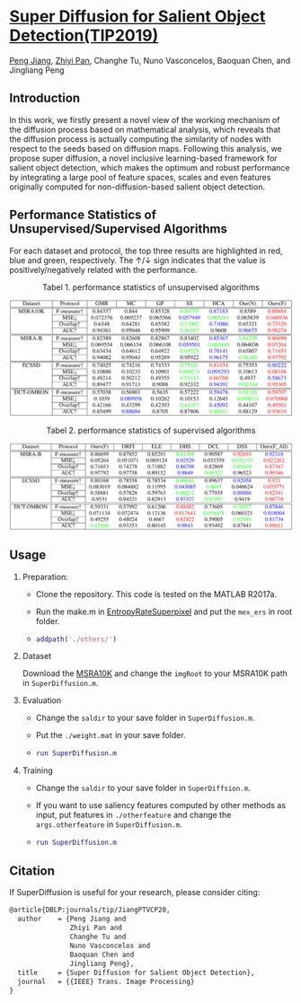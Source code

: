 # [Super Diffusion for Salient Object Detection(TIP2019)](https://arxiv.org/pdf/1811.09038.pdf)

[Peng Jiang](https://github.com/sdujump), [Zhiyi Pan](https://github.com/panzhiyi), Changhe Tu, Nuno Vasconcelos, Baoquan Chen, and Jingliang Peng

## Introduction

In this work, we firstly present a novel view of the working mechanism of the diffusion process based on mathematical analysis, which reveals that the diffusion process is actually computing the similarity of nodes with respect to the seeds based on diffusion maps. Following this analysis, we propose super diffusion, a novel inclusive learning-based framework for salient object detection, which makes the optimum and robust performance by integrating a large pool of feature spaces, scales and even features originally computed for non-diffusion-based salient object detection. 

## Performance Statistics of Unsupervised/Supervised  Algorithms

For each dataset and protocol, the top three results are highlighted in red, blue and green, respectively. The   ↑/↓ sign indicates that the value is positively/negatively related with the performance. 

<center>Tabel 1. performance statistics of unsupervised algorithms</center>

![](./img/unsupervised.png)

<center>Tabel 2. performance statistics of supervised algorithms</center>

![](./img/supervised.png)

## Usage

1. Preparation:

   * Clone the repository. This code is tested on the MATLAB R2017a.

   * Run the make.m in [EntropyRateSuperpixel](https://github.com/mingyuliutw/EntropyRateSuperpixel) and put the `mex_ers`  in root folder.

   * ```matlab
     addpath('./others/')
     ```

2. Dataset

   Download the [MSRA10K](https://mmcheng.net/msra10k/) and change the `imgRoot` to your MSRA10K path in `SuperDiffusion.m`.

3. Evaluation

   * Change the `saldir` to your save folder in `SuperDiffusion.m`.

   * Put the `./weight.mat` in your save folder.

   * ```matlab
     run SuperDiffusion.m
     ```

4. Training

   * Change the `saldir` to your save folder in `SuperDiffsion.m`.

   * If you want to use saliency features computed by other methods as input, put features in `./otherfeature` and change the `args.otherfeature` in `SuperDiffusion.m`.

   * ```matlab
     run SuperDiffusion.m
     ```

## Citation

If SuperDiffusion is useful for your research, please consider citing:

```
@article{DBLP:journals/tip/JiangPTVCP20,
  author    = {Peng Jiang and
               Zhiyi Pan and
               Changhe Tu and
               Nuno Vasconcelos and
               Baoquan Chen and
               Jingliang Peng},
  title     = {Super Diffusion for Salient Object Detection},
  journal   = {{IEEE} Trans. Image Processing}
}
```
